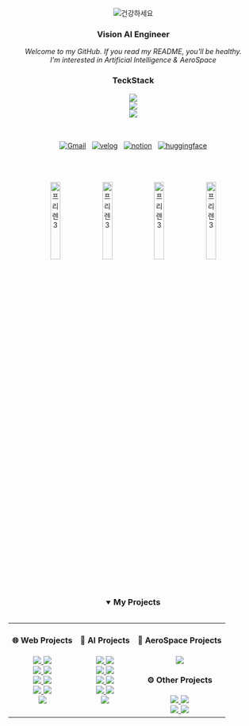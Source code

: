 <div align="center">
  
  ![건강하세요](https://github.com/user-attachments/assets/db14d888-dd48-42ef-a54f-28bcfa972d49)
  <br>
 
  <h3>Vision AI Engineer</h3>
 
 
  <i>
    Welcome to my GitHub. If you read my README, you'll be healthy.
  </i>
  
  <br>
  <i>
  I'm interested in Artificial Intelligence & AeroSpace
  </i>
  
  <h3>TeckStack</h3>
  
  <a href="https://skillicons.dev">
     <img src="https://skillicons.dev/icons?i=python,c,cpp,java" />
     <br/>
     <img src="https://skillicons.dev/icons?i=pytorch,sklearn,tensorflow,nodejs" />
     <br/>
     <img src="https://skillicons.dev/icons?i=vscode,visualstudio,eclipse,anaconda" />
  </a>
<br>
  <br>
    <p align="center">
    <br>
   <a href="mailto:tjddls207@gmail.com"><img alt="Gmail" src="https://img.shields.io/badge/Gmail-D14836?style=for-the-badge&logo=gmail&logoColor=white"/></a> &nbsp
   <a href="https://velog.io/@espada105/posts" target="_blank"><img alt="velog" src="https://img.shields.io/badge/Velog-20C997?style=for-the-badge&logo=Velog&logoColor=white"/></a> &nbsp
   <a href="https://www.notion.so/Developer_SeongIn-Hong-968f29ca627e4f51b306aafdf47d6db7" target="_blank"><img alt="notion" src="https://img.shields.io/badge/notion-000000?style=for-the-badge&logo=Notion&logoColor=white"/></a> &nbsp
  <a href="https://huggingface.co/espada105" target="_blank"><img alt="huggingface" src="https://img.shields.io/badge/huggingface-FFD21E?style=for-the-badge&logo=huggingFace&logoColor=black"/></a>   
  </p> 
  
  <br>
    <br>
      <br>
<img src="https://github.com/user-attachments/assets/7d73e9ee-5cdf-4b1f-b6cc-4ac9713db4e2" width="20%" alt="프리렌3">
<img src="https://github.com/user-attachments/assets/7d73e9ee-5cdf-4b1f-b6cc-4ac9713db4e2" width="20%" alt="프리렌3">
<img src="https://github.com/user-attachments/assets/7d73e9ee-5cdf-4b1f-b6cc-4ac9713db4e2" width="20%" alt="프리렌3">
<img src="https://github.com/user-attachments/assets/7d73e9ee-5cdf-4b1f-b6cc-4ac9713db4e2" width="20%" alt="프리렌3">



  <br>
    <br>
      <br>
      
  <details open>
    <summary><h3 style="display: inline-block;">My Projects</h3></summary>

  <table border="0" cellspacing="0" cellpadding="10" style="border-collapse: collapse; border: none;">
    <tr style="border: none; background-color: transparent;">
      <td align="center" style="border: none; vertical-align: top; background-color: transparent;">
        <h4>🌐 Web Projects</h4>
        <div align="center">
          <a href="https://github.com/espada105/summerproject" target="_blank">
            <img src="https://img.shields.io/badge/Summer_Project-181717?style=for-the-badge&logo=github&logoColor=white"/>
          </a>
          <a href="https://github.com/espada105/React" target="_blank">
            <img src="https://img.shields.io/badge/React-181717?style=for-the-badge&logo=react&logoColor=61DAFB"/>
          </a>
          <br>
          <a href="https://github.com/espada105/HSU_FestivalSite" target="_blank">
            <img src="https://img.shields.io/badge/HSU_Festival_Site-181717?style=for-the-badge&logo=github&logoColor=white"/>
          </a>
          <a href="https://github.com/espada105/LikeLion_Hackathon_2023" target="_blank">
            <img src="https://img.shields.io/badge/LikeLion_Hackathon_2023-181717?style=for-the-badge&logo=github&logoColor=white"/>
          </a>
          <br>
          <a href="https://github.com/espada105/LikeLion_Ideathon_2023" target="_blank">
            <img src="https://img.shields.io/badge/LikeLion_Ideathon_2023-181717?style=for-the-badge&logo=github&logoColor=white"/>
          </a>
          <a href="https://github.com/espada105/InternetProgramming" target="_blank">
            <img src="https://img.shields.io/badge/Internet_Programming-181717?style=for-the-badge&logo=github&logoColor=white"/>
          </a>
          <br>
          <a href="https://github.com/espada105/Chippo_web" target="_blank">
            <img src="https://img.shields.io/badge/Chippo_Web-181717?style=for-the-badge&logo=github&logoColor=white"/>
          </a>
          <a href="https://github.com/espada105/HSU_FestivalSite_Front" target="_blank">
            <img src="https://img.shields.io/badge/HSU_Festival_Frontend-181717?style=for-the-badge&logo=github&logoColor=white"/>
          </a>
          <br>
          <a href="https://github.com/espada105/helpService" target="_blank">
            <img src="https://img.shields.io/badge/Help_Service-181717?style=for-the-badge&logo=github&logoColor=white"/>
          </a>
        </div>
      </td>
      <td align="center" style="border: none; vertical-align: top; background-color: transparent;">
        <h4>🧠 AI Projects</h4>
        <div align="center">
          <a href="https://github.com/espada105/OpenCV" target="_blank">
            <img src="https://img.shields.io/badge/OpenCV-181717?style=for-the-badge&logo=opencv&logoColor=white"/>
          </a>
          <a href="https://github.com/espada105/AI_Predicting_Pregnancy_Success" target="_blank">
            <img src="https://img.shields.io/badge/AI_Pregnancy_Prediction-181717?style=for-the-badge&logo=github&logoColor=white"/>
          </a>
          <br>
          <a href="https://github.com/espada105/NewRecipe" target="_blank">
            <img src="https://img.shields.io/badge/New_Recipe-181717?style=for-the-badge&logo=github&logoColor=white"/>
          </a>
          <a href="https://github.com/espada105/NVIDIA-CUDA-Parallel-Processing" target="_blank">
            <img src="https://img.shields.io/badge/NVIDIA_CUDA-181717?style=for-the-badge&logo=nvidia&logoColor=76B900"/>
          </a>
          <br>
          <a href="https://github.com/espada105/Artificial-Intelligence-Programming" target="_blank">
            <img src="https://img.shields.io/badge/AI_Programming-181717?style=for-the-badge&logo=github&logoColor=white"/>
          </a>
          <a href="https://github.com/espada105/ArtificialIntelligenceAlgorithm" target="_blank">
            <img src="https://img.shields.io/badge/AI_Algorithm-181717?style=for-the-badge&logo=github&logoColor=white"/>
          </a>
          <br>
          <a href="https://github.com/espada105/MachineLearning" target="_blank">
            <img src="https://img.shields.io/badge/Machine_Learning-181717?style=for-the-badge&logo=scikit-learn&logoColor=F7931E"/>
          </a>
          <a href="https://github.com/espada105/DisplayDefectPredictionModel" target="_blank">
            <img src="https://img.shields.io/badge/Display_Defect_Prediction-181717?style=for-the-badge&logo=github&logoColor=white"/>
          </a>
          <br>
          <a href="https://github.com/espada105/ComputerVision-and-Deep-learning" target="_blank">
            <img src="https://img.shields.io/badge/CV_&_Deep_Learning-181717?style=for-the-badge&logo=github&logoColor=white"/>
          </a>
        </div>
      </td>
      <td align="center" style="border: none; vertical-align: top; background-color: transparent;">
        <h4>🚀 AeroSpace Projects</h4>
        <div align="center">
          <a href="https://github.com/espada105/satellite_simulator" target="_blank">
            <img src="https://img.shields.io/badge/Satellite_Simulator-181717?style=for-the-badge&logo=github&logoColor=white"/>
          </a>
        </div>
        <h4>⚙️ Other Projects</h4>
        <div align="center">
          <a href="https://github.com/espada105/Algorithm" target="_blank">
            <img src="https://img.shields.io/badge/Algorithm-181717?style=for-the-badge&logo=github&logoColor=white"/>
          </a>
          <a href="https://github.com/espada105/Discord_HitoriGotoh" target="_blank">
            <img src="https://img.shields.io/badge/Discord_Bot-181717?style=for-the-badge&logo=discord&logoColor=5865F2"/>
          </a>
          <br>
          <a href="https://github.com/espada105/ToyProject" target="_blank">
            <img src="https://img.shields.io/badge/Toy_Projects-181717?style=for-the-badge&logo=github&logoColor=white"/>
          </a>
          <a href="https://github.com/espada105/ProgramingPractice" target="_blank">
            <img src="https://img.shields.io/badge/Programming_Practice-181717?style=for-the-badge&logo=github&logoColor=white"/>
          </a>
        </div>
      </td>
    </tr>
  </table>
  </details>
  

  
</div>
